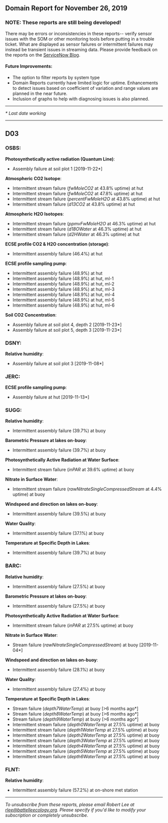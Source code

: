 ## Domain Report for November 26, 2019


### NOTE: These reports are still being developed!
There may be errors or inconsistencies in these reports-- verify sensor issues with the SOM or other monitoring tools before putting in a trouble ticket. What are displayed as sensor failures or intermittent failures may instead be transient issues in streaming data.
Please provide feedback on the reports on the [ServiceNow Blog](https://neon.service-now.com/community?id=community_blog&sys_id=9b4fbe8adbed734017ecf9041d9619be).

#### Future Improvements: 
 - The option to filter reports by system type 
 - Domain Reports currently have limited logic for uptime. Enhancements to detect issues based on coefficient of variation and range values are planned in the near future.
 - Inclusion of graphs to help with diagnosing issues is also planned.

***

_* Last date working_

***
## D03

### OSBS:

**Photosynthetically active radiation (Quantum Line)**:
 - Assembly failure at soil plot 1 [2019-11-22*]

**Atmospheric CO2 Isotope**:
 - Intermittent stream failure (_fwMoleCO2_ at 43.8% uptime) at hut
 - Intermittent stream failure (_fwMoleCO2_ at 47.8% uptime) at hut
 - Intermittent stream failure (_percentFwMoleH2O_ at 43.8% uptime) at hut
 - Intermittent stream failure (_d13CO2_ at 43.8% uptime) at hut

**Atmospheric H2O Isotopes**:
 - Intermittent stream failure (_ppmvFwMoleH2O_ at 46.3% uptime) at hut
 - Intermittent stream failure (_d18OWater_ at 46.3% uptime) at hut
 - Intermittent stream failure (_d2HWater_ at 46.3% uptime) at hut

**ECSE profile CO2 & H2O concentration (storage)**:
 - Intermittent assembly failure (46.4%) at hut

**ECSE profile sampling pump**:
 - Intermittent assembly failure (48.9%) at hut
 - Intermittent assembly failure (48.9%) at hut, ml-1
 - Intermittent assembly failure (48.9%) at hut, ml-2
 - Intermittent assembly failure (48.9%) at hut, ml-3
 - Intermittent assembly failure (48.9%) at hut, ml-4
 - Intermittent assembly failure (48.9%) at hut, ml-5
 - Intermittent assembly failure (48.9%) at hut, ml-6

**Soil CO2 Concentration**:
 - Assembly failure at soil plot 4, depth 2 [2019-11-23*]
 - Assembly failure at soil plot 5, depth 3 [2019-11-23*]

### DSNY:

**Relative humidity**:
 - Assembly failure at soil plot 3 [2019-11-08*]

### JERC:

**ECSE profile sampling pump**:
 - Assembly failure at hut [2019-11-13*]

### SUGG:

**Relative humidity**:
 - Intermittent assembly failure (39.7%) at buoy

**Barometric Pressure at lakes on-buoy**:
 - Intermittent assembly failure (39.7%) at buoy

**Photosynthetically Active Radiation at Water Surface**:
 - Intermittent stream failure (_inPAR_ at 39.6% uptime) at buoy

**Nitrate in Surface Water**:
 - Intermittent stream failure (_rawNitrateSingleCompressedStream_ at 4.4% uptime) at buoy

**Windspeed and direction on lakes on-buoy**:
 - Intermittent assembly failure (39.5%) at buoy

**Water Quality**:
 - Intermittent assembly failure (37.1%) at buoy

**Temperature at Specific Depth in Lakes**:
 - Intermittent assembly failure (39.7%) at buoy

### BARC:

**Relative humidity**:
 - Intermittent assembly failure (27.5%) at buoy

**Barometric Pressure at lakes on-buoy**:
 - Intermittent assembly failure (27.5%) at buoy

**Photosynthetically Active Radiation at Water Surface**:
 - Intermittent stream failure (_inPAR_ at 27.5% uptime) at buoy

**Nitrate in Surface Water**:
 - Stream failure (_rawNitrateSingleCompressedStream_) at buoy [2019-11-04*]

**Windspeed and direction on lakes on-buoy**:
 - Intermittent assembly failure (28.1%) at buoy

**Water Quality**:
 - Intermittent assembly failure (27.4%) at buoy

**Temperature at Specific Depth in Lakes**:
 - Stream failure (_depth7WaterTemp_) at buoy [>6 months ago*]
 - Stream failure (_depth8WaterTemp_) at buoy [>6 months ago*]
 - Stream failure (_depth9WaterTemp_) at buoy [>6 months ago*]
 - Intermittent stream failure (_depth0WaterTemp_ at 27.5% uptime) at buoy
 - Intermittent stream failure (_depth1WaterTemp_ at 27.5% uptime) at buoy
 - Intermittent stream failure (_depth2WaterTemp_ at 27.5% uptime) at buoy
 - Intermittent stream failure (_depth3WaterTemp_ at 27.5% uptime) at buoy
 - Intermittent stream failure (_depth4WaterTemp_ at 27.5% uptime) at buoy
 - Intermittent stream failure (_depth5WaterTemp_ at 27.5% uptime) at buoy
 - Intermittent stream failure (_depth6WaterTemp_ at 27.5% uptime) at buoy

### FLNT:

**Relative humidity**:
 - Intermittent assembly failure (57.2%) at on-shore met station

***

_To unsubscribe from these reports, please email Robert Lee at rlee@battelleecology.org. Please specify if you'd like to modify your subscription or completely unsubscribe._
